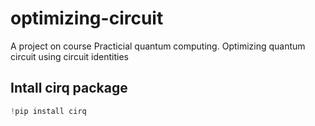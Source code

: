 # optimizing-circuit
A project on course Practicial quantum computing. Optimizing quantum circuit using circuit identities 

## Intall cirq package
```python 
!pip install cirq
